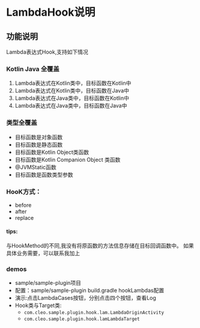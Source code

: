 # LambdaHook说明

## 功能说明

Lambda表达式Hook,支持如下情况

### Kotlin Java 全覆盖

1. Lambda表达式在Kotlin类中，目标函数在Kotlin中
2. Lambda表达式在Kotlin类中，目标函数在Java中
3. Lambda表达式在Java类中，目标函数在Kotlin中
3. Lambda表达式在Java类中，目标函数在Java中


### 类型全覆盖

* 目标函数是对象函数
* 目标函数是静态函数
* 目标函数是Kotlin Object类函数
* 目标函数是Kotlin Companion Object 类函数
* @JVMStatic函数
* 目标函数是函数类型参数

### HooK方式：

* before
* after
* replace

#### tips: 
与HookMethod的不同,我没有将原函数的方法信息存储在目标回调函数中。 如果具体业务需要，可以联系我加上

### demos

* sample/sample-plugin项目
* 配置：sample/sample-plugin build.gradle hookLambdas配置
* 演示:点击LambdaCases按钮，分别点击四个按钮，查看Log
* Hook类与Target类:
    * `com.cleo.sample.plugin.hook.lam.LambdaOriginActivity`
    * `com.cleo.sample.plugin.hook.lamLambdaTarget`
